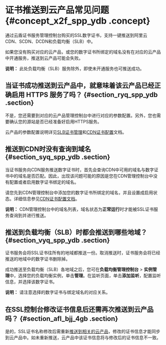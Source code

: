 # 证书推送到云产品常见问题 {#concept_x2f_spp_ydb .concept}

通过云盾证书服务管理控制台购买的SSL数字证书，支持一键推送到阿里云CDN、SCDN、DCDN和负载均衡（SLB）中。

如果您没有购买对应的云产品，或您的数字证书所绑定的域名没有在对应的云产品中开通服务，推送到云产品可能会失败。

**说明：** 此处负载均衡（SLB）服务除外，即使未开通服务也可推送成功。

## 当证书成功推送到云产品中，就意味着该云产品已经正确启用 HTTPS 服务了吗？ {#section_ryq_spp_ydb .section}

不是，您还需要到对应的云产品管理控制台中进行对应的参数配置。另外，您也需要确认您的源站是否已经准备好启用HTTPS服务。

云产品的参数配置说明详见[SLB证书管理](../../../../../intl.zh-CN/用户指南/证书管理/创建证书.md#)和[CDN证书配置](../../../../../intl.zh-CN/用户指南/域名管理/HTTPS安全加速/HTTPS安全加速设置.md#)文档。

## 推送到CDN时没有查询到域名 {#section_syq_spp_ydb .section}

当证书服务向CDN服务推送数字证书时，首先会查询CDN中可用的域名与数字证书中的域名是否匹配。因此，出现该问题可能的原因是您在CDN管理控制台中没有配置或者启用数字证书绑定的域名。

请您先到CDN管理控制台中添加您的数字证书所绑定的域名，并且设置成启用状态。详细信息参见[CDN证书配置文档](../../../../../intl.zh-CN/用户指南/域名管理/HTTPS安全加速/HTTPS安全加速设置.md#)。

**说明：** CDN管理控制台中的域名列表，域名状态为**正常运行**时才能被SSL证书服务查询到并进行推送。

## 推送到负载均衡（SLB）时都会推送到哪些地域？ {#section_vyq_spp_ydb .section}

证书服务会将SSL证书往所有的地域都推送一份。取消推送时，证书服务会将已经推送的地域中的数字证书删除掉。

成功推送至负载均衡（SLB）各地域之后，您可在**负载均衡管理控制台** \> **实例管理**中，选择您的负载均衡实例，单击**管理**。在监听页面，单击**添加监听**，配置监听信息，并选择该数字证书。

**说明：** 请注意选择的数字证书与绑定域名的对应关系。

## 在SSL控制台修改证书信息后还需再次推送到云产品吗？ {#section_afl_bjj_4gb .section}

是的，SSL证书名称修改后需重新[推送到相关的云产品](../../../../../intl.zh-CN/用户指南/已签发证书部署到云产品.md#)，修改的证书信息才能同步到云产品中。如未重新推送，云产品中该证书信息将与修改后的证书信息不一致。

